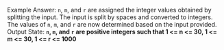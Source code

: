 Example Answer:
`n`, `m`, and `r` are assigned the integer values obtained by splitting the input. The input is split by spaces and converted to integers. The values of `n`, `m`, and `r` are now determined based on the input provided.
Output State: **`n`, `m`, and `r` are positive integers such that 1 <= n <= 30, 1 <= m <= 30, 1 <= r <= 1000**